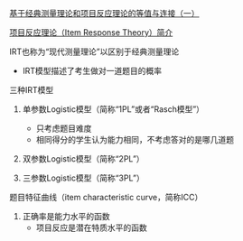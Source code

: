 



[基于经典测量理论和项目反应理论的等值与连接（一）](http://se.risechina.org/kspj/pjyj/201103/3270_8.html)

[项目反应理论（Item Response Theory）简介](https://www.psychspace.com/psych/viewnews-8495.html)



IRT也称为“现代测量理论”以区别于经典测量理论

- IRT模型描述了考生做对一道题目的概率



三种IRT模型

1. 单参数Logistic模型（简称“1PL”或者“Rasch模型”）
   - 只考虑题目难度
   - 相同得分的学生认为能力相同，不考虑答对的是哪几道题

2. 双参数Logistic模型（简称“2PL”）

3. 三参数Logistic模型（简称“3PL”）



题目特征曲线（item characteristic curve，简称ICC）

1. 正确率是能力水平的函数
   - 项目反应是潜在特质水平的函数









